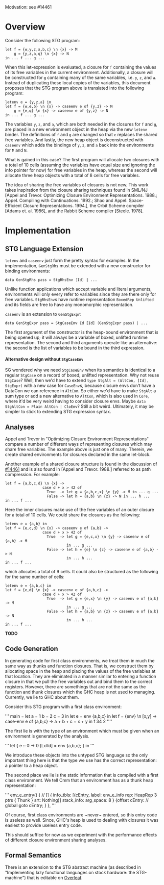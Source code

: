 Motivation: see #14461

# Overview

Consider the following STG program:
```
let f = {w,y,z,a,b,c} \n {x} -> M
    g = {y,z,a,q} \n {x} -> N
in ... f ... g ...
```
When this let-expression is evaluated, a closure for `f` containing the values
of its free variables in the current environment. Additionally, a closure will be
constructed for `g` containing many of the same variables, i.e. `y`, `z`, and `a`. Instead of duplicating these local 
copies of the variables, this document proposes that the STG program above is
translated into the following program:
```
letenv e = {y,z,a} in
let f = {w,e,b} \n {x} -> caseenv e of {y,z} -> M
    g = {e,q} \n {x} -> caseenv e of {y,z} -> N
in ... f ... g ...
```
The variables `y`, `z`, and `a`, which are both needed in the closures for `f` and `g`, are placed in a new environment object in the heap via the new `letenv` binder. The definitions of `f` and `g` are changed so that `e` replaces the shared free variables. And lastly, the new heap object is deconstructed with `caseenv` which adds the bindings of `y`, `z`, and `a` back into the environments for `M` and `N`.

What is gained in this case? The first program will allocate two closures with a total of 10 cells (assuming the variables have equal size and ignoring the info pointer for now) for free variables in the heap, whereas the second will allocate three heap objects with a total of 8 cells for free variables.

The idea of sharing the free variables of closures is not new. This work takes inspiration from the closure sharing techniques found in SML/NJ [Appel and Trevor. Optimizing Closure Environment Representations. 1988.; Appel. Compiling with Continuations. 1992.; Shao and Appel. Space-Efficient Closure Representations. 1994.], the Orbit Scheme compiler [Adams et. al. 1986], and the Rabbit Scheme compiler [Steele. 1978].

# Implementation

## STG Language Extension

`letenv` and `caseenv` just form the pretty syntax for examples. In the implementation, `GenStgRhs` must be extended with a new constructor for binding environments:
```
data GenStgRhs pass = StgRhsEnv [Id] | ...
```
Unlike function applications which accept variable and literal arguments, environments will only every refer to variables since they are there only for free variables. `StgRhsEnv`s have runtime representation `BoxedRep Unlifted` and its fields are free to have any monomorphic representation.

`caseenv` is an extension to `GenStgExpr`:
```
data GenStgExpr pass = StgCaseEnv Id [Id] (GenStgExpr pass) | ...
```
The first argument of the constructor is the heap-bound environment that is being opened up; it will always be a variable of boxed, unlifted runtime representation. The second and third arguments operate like an alternative: the second is the list of variables to be bound in the third expression.

#### Alternative design without `StgCaseEnv`

SG wondered why we need `StgCaseEnv` when its semantics is identical to a regular `StgCase` on a record of boxed, unlifted representation. Why not reuse `StgCase`? Well, then we'd have to extend `type StgAlt = (AltCon, [Id], StgExpr)` with a new case for `CaseEnv`s, because closure envs don't have a DataCon we can reference in `AltCon`. So either we'd have to make `StgAlt` a sum type or add a new alternative to `AltCon`, which is also used in `Core`, where it'd be very weird having to consider closure envs. Maybe `data StgAltCon = Plain AltCon | CloEnv`? Still a bit weird. Ultimately, it may be simpler to stick to extending STG expression syntax.

## Analyses

Appel and Trevor in "Optimizing Closure Environment Representations" compare a number of different ways of representing closures which may share free variables. The example above is just one of many. Therein, we create shared environments for closures declared in the same let-block.

Another example of a shared closure structure is found in the discussion of [#14461](https://gitlab.haskell.org/ghc/ghc/-/issues/14461) and is also found in [Appel and Trevor. 1988.] referred to as path compression. For example:
```
let f = {a,b,c,d} \n {x} ->
                 case d + x > 42 of
                   True  -> let g = {a,b,c,x} \n {y} -> M in ... g ...
                   False -> let h = {a,b} \n {z} -> N in ... h ...
in ... f ...
```
Here the inner closures make use of the free variables of an outer closure for a total of 10 cells. We could share the closures as the following:
```
letenv e = {a,b} in
let f = {e,c,d} \n {x} -> caseenv e of {a,b} ->
                 case d + x > 42 of
                   True  -> let g = {e,c,x} \n {y} -> caseenv e of {a,b} -> M
                            in ... g ...
                   False -> let h = {e} \n {z} -> caseenv e of {a,b} -> N
                            in ... h ...
in ... f ...
```
which allocates a total of 9 cells. It could also be structured as the following for the same number of cells:
```
letenv e = {a,b,c} in
let f = {e,d} \n {x} -> caseenv e of {a,b,c} ->
                 case d + x > 42 of
                   True  -> let g = {e,x} \n {y} -> caseenv e of {a,b} -> M
                            in ... g ...
                   False -> let h = {a,b} \n {z} -> caseenv e of {a,b} -> N
                            in ... h ...
in ... f ...
```

**TODO**

## Code Generation


In generating code for first class environments, we treat them in much the same
way as thunks and function closures. That is, we construct them by allocating
space in the heap and placing the values of the free variables at that
location. They are eliminated in a manner similar to entering a function closure
in that we pull the free variables out and bind them to the correct
registers. However, there are somethings that are not the same as the function
and thunk closures which the GHC heap is not used to managing. Currently, we lie
to GHC about them.

Consider this STG program with a first class environment:

'''
main =
  let a = 1
      b = 2
      c = 3 in
  let e = env {a,b,c} in
  let f = {env} \n [x,y] ->
            case-env e of
              {a,b,c} -> a + b + c + x + y
  in f 34 2
''''

The first lie is with the type of an environment which must be given when an
environment is generated by the analysis.

'''
  let {
     e :: 0 -> 0
     [LclId] =
        env {a,b,c}; } in
'''

We introduce these objects into the untyped STG language so the only important
thing here is that the type we use has the correct representation: a pointer to
a heap object.

The second place we lie is the static information that is compiled with a first
class environment. We tell Cmm that an environment has as a thunk heap
representation:

'''
 env_e_entry() { //  []
         { info_tbls: [(cEntry,
                        label: env_e_info
                        rep: HeapRep 3 ptrs { Thunk }
                        srt: Nothing)]
           stack_info: arg_space: 8
         }
     {offset
        cEntry: // global
           goto cEntry;
     }
 },
'''

Of course, first class environments are ~never~ entered, so this entry code is
useless as well. Since, GHC's heap is used to dealing with closures it was
easiest to provide useless entry code.

This should suffice for now as we experiment with the performance effects of
different closure environment sharing analyses.


## Formal Semantics

There is an extension to the STG abstract machine (as described in "Implementing lazy functional languages on stock hardware: the STG-machine") that is editable on [Overleaf](https://www.overleaf.com/2445276151rfsrtkwwhmgb).